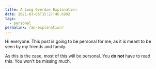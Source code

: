 ```yaml
---
title: A Long Overdue Explanation
date: 2021-03-05T15:27:46.690Z
tags:
  - personal
permalink: /an-explanation/
---
```

Hi everyone. This post is going to be personal for me, as it is meant to be seen by my friends and family.

As this is the case, most of this will be personal. You **do not** have to read this. You won't be missing much.